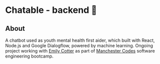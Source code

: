 # Chatable - backend 💬
## About
A chatbot used as youth mental health first aider, which built with React, Node.js and Google Dialogflow, powered by machine learning. Ongoing project working with [Emily Cotter](https://github.com/EmilyRoseCotter) as part of [Manchester Codes](https://www.manchestercodes.com) software engineering bootcamp.

